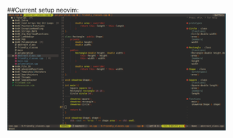 ##Current setup neovim:
![alt text](https://github.com/JPablo1997/Dotfiles/blob/master/screenshots/neovim.png?raw=true)

